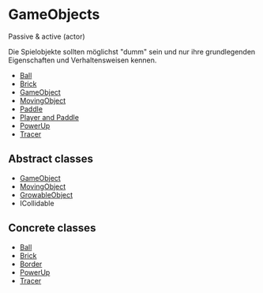 # GameObjects

Passive & active (actor)

Die Spielobjekte sollten möglichst "dumm" sein und nur ihre grundlegenden Eigenschaften und Verhaltensweisen kennen.

- [Ball](Ball.md)
- [Brick](Brick.md)
- [GameObject](GameObject-Interface.md)
- [MovingObject](MovingObject.md)
- [Paddle](Paddle.md)
- [Player and Paddle](Player_and_Paddle.md)
- [PowerUp](Powerup.md)
- [Tracer](Tracer.md)

## Abstract classes

- [GameObject](GameObject.md)
- [MovingObject](MovingObject.md)
- [GrowableObject](GrowableObject.md)
- ICollidable

## Concrete classes

- [Ball](Ball.md)
- [Brick](Brick.md)
- [Border](Border.md)
- [PowerUp](Powerup.md)
- [Tracer](Tracer.md)
